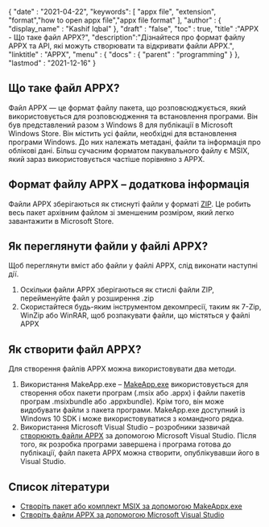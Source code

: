 {
  "date" : "2021-04-22",
  "keywords": [ "appx file", "extension", "format","how to open appx file","appx file format" ],
  "author" : {
    "display_name" : "Kashif Iqbal"
},
  "draft" : "false",
  "toc" : true,
  "title" :"APPX - Що таке файл APPX?",
  "description":"Дізнайтеся про формат файлу APPX та API, які можуть створювати та відкривати файли APPX.",
  "linktitle" : "APPX",
  "menu" : {
    "docs" : {
      "parent" : "programming"
}
},
  "lastmod" : "2021-12-16"
}

## Що таке файл APPX?

Файл APPX — це формат файлу пакета, що розповсюджується, який використовується для розповсюдження та встановлення програми. Він був представлений разом з Windows 8 для публікації в Microsoft Windows Store. Він містить усі файли, необхідні для встановлення програми Windows. До них належать метадані, файли та інформація про облікові дані. Більш сучасним форматом пакувального файлу є MSIX, який зараз використовується частіше порівняно з APPX.

## Формат файлу APPX – додаткова інформація

Файли APPX зберігаються як стиснуті файли у форматі [ZIP](/uk/compression/zip/). Це робить весь пакет архівним файлом зі зменшеним розміром, який легко завантажити в Microsoft Store.

## Як переглянути файли у файлі APPX?

Щоб переглянути вміст або файли у файлі APPX, слід виконати наступні дії.

1. Оскільки файли APPX зберігаються як стислі файли ZIP, перейменуйте файл у розширення .zip
1. Скористайтеся будь-яким інструментом декомпресії, таким як 7-Zip, WinZip або WinRAR, щоб розпакувати файли, що містяться у файлі APPX

## Як створити файл APPX?

Для створення файлів APPX можна використовувати два методи.

1. Використання MakeApp.exe – [MakeApp.exe](https://learn.microsoft.com/en-us/windows/msix/package/create-app-package-with-makeappx-tool) використовується для створення обох пакети програм (.msix або .appx) і файли пакетів програм .msixbundle або .appxbundle). Крім того, він може видобувати файли з пакета програми. MakeApp.exe доступний із Windows 10 SDK і може використовуватися з командного рядка.
1. Використання Microsoft Visual Studio – розробники зазвичай [створюють файли APPX](https://learn.microsoft.com/en-us/windows/msix/desktop/vs-package-overview) за допомогою Microsoft Visual Studio. Після того, як розробка програми завершена і програма готова до публікації, файл пакета APPX можна створити, опублікувавши його в Visual Studio.

## Список літератури

* [Створіть пакет або комплект MSIX за допомогою MakeAppx.exe](https://learn.microsoft.com/en-us/windows/msix/package/create-app-package-with-makeappx-tool)
* [Створіть файли APPX за допомогою Microsoft Visual Studio](https://learn.microsoft.com/en-us/windows/msix/desktop/vs-package-overview)

